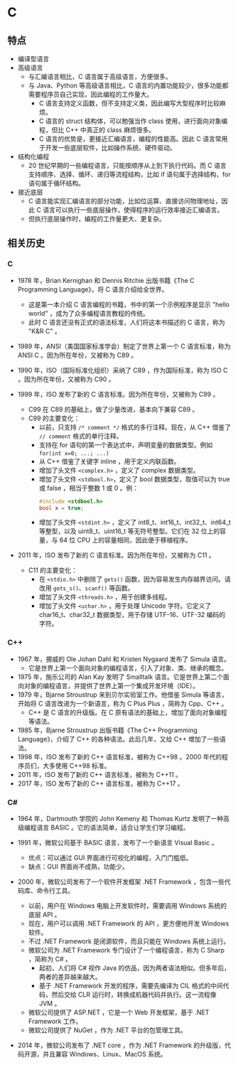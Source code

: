 # C

## 特点

- 编译型语言
- 高级语言
  - 与汇编语言相比，C 语言属于高级语言，方便很多。
  - 与 Java、Python 等高级语言相比，C 语言的内置功能较少，很多功能都需要程序员自己实现，因此编程的工作量大。
    - C 语言支持定义函数，但不支持定义类，因此编写大型程序时比较麻烦。
    - C 语言的 struct 结构体，可以勉强当作 class 使用，进行面向对象编程，但比 C++ 中真正的 class 麻烦很多。
    - C 语言的优势是，更接近汇编语言，编程的性能高。因此 C 语言常用于开发一些底层软件，比如操作系统、硬件驱动。
- 结构化编程
  - 20 世纪早期的一些编程语言，只能按顺序从上到下执行代码。而 C 语言支持顺序、选择、循环、递归等流程结构，比如 if 语句属于选择结构，for 语句属于循环结构。
- 接近底层
  - C 语言能实现汇编语言的部分功能，比如位运算、直接访问物理地址，因此 C 语言可以执行一些底层操作，使得程序的运行效率接近汇编语言。
  - 但执行底层操作时，编程的工作量更大、更复杂。

## 相关历史

### C

- 1978 年，Brian Kernighan 和 Dennis Ritchie 出版书籍《The C Programming Language》，将 C 语言介绍给全世界。
  - 这是第一本介绍 C 语言编程的书籍，书中的第一个示例程序是显示 "hello world" ，成为了众多编程语言教程的传统。
  - 此时 C 语言还没有正式的语法标准，人们将这本书描述的 C 语言，称为 "K&R C" 。

- 1989 年，ANSI（美国国家标准学会）制定了世界上第一个 C 语言标准，称为 ANSI C 。因为所在年份，又被称为 C89 。
- 1990 年，ISO（国际标准化组织）采纳了 C89 ，作为国际标准，称为 ISO C 。因为所在年份，又被称为 C90 。
- 1999 年，ISO 发布了新的 C 语言标准。因为所在年份，又被称为 C99 。
  - C99 在 C89 的基础上，做了少量改进，基本向下兼容 C89 。
  - C99 的主要变化：
    - 以前，只支持 `/* comment */` 格式的多行注释。现在，从 C++ 借鉴了 `// comment` 格式的单行注释。
    - 支持在 for 语句的第一个表达式中，声明变量的数据类型。例如 `for(int x=0; ...; ...)`
    - 从 C++ 借鉴了关键字 inline ，用于定义内联函数。
    - 增加了头文件 `<complex.h>` ，定义了 complex 数据类型。
    - 增加了头文件 `<stdbool.h>`，定义了 bool 数据类型，取值可以为 true 或 false ，相当于整数 1 或 0 。例：
      ```c
      #include <stdbool.h>
      bool x = true;
      ```
    - 增加了头文件 `<stdint.h>` ，定义了 int8_t、int16_t、int32_t、int64_t 等整型，以及 uint8_t、uint16_t 等无符号整型。它们在 32 位上的容量，与 64 位 CPU 上的容量相同，因此便于移植程序。

- 2011 年，ISO 发布了新的 C 语言标准。因为所在年份，又被称为 C11 。
  - C11 的主要变化：
    - 在 `<stdio.h>` 中删除了 `gets()` 函数，因为容易发生内存越界访问。请改用 `gets_s()`、`scanf()` 等函数。
    - 增加了头文件 `<threads.h>` ，用于创建多线程。
    - 增加了头文件 `<uchar.h>` ，用于处理 Unicode 字符。它定义了 char16_t、char32_t 数据类型，用于存储 UTF-16、UTF-32 编码的字符。

### C++

- 1967 年，挪威的 Ole Johan Dahl 和 Kristen Nygaard 发布了 Simula 语言。
  - 它是世界上第一个面向对象的编程语言，引入了对象、类、继承的概念。
- 1975 年，施乐公司的 Alan Kay 发明了 Smalltalk 语言。它是世界上第二个面向对象的编程语言，并提供了世界上第一个集成开发环境（IDE）。
- 1979 年，Bjarne Stroustrup 来到贝尔实验室工作。他借鉴 Simula 等语言，开始将 C 语言改进为一个新语言，称为 C Plus Plus ，简称为 Cpp、C++ 。
  - C++ 是 C 语言的升级版。在 C 原有语法的基础上，增加了面向对象编程等语法。
- 1985 年，Bjarne Stroustrup 出版书籍《The C++ Programming Language》，介绍了 C++ 的各种语法。此后几年，又给 C++ 增加了一些语法。
- 1998 年，ISO 发布了新的 C++ 语言标准，被称为 C++98 。2000 年代的程序员们，大多使用 C++98 标准。
- 2011 年，ISO 发布了新的 C++ 语言标准，被称为 C++11 。
- 2017 年，ISO 发布了新的 C++ 语言标准，被称为 C++17 。

### C#

- 1964 年，Dartmouth 学院的 John Kemeny 和 Thomas Kurtz 发明了一种高级编程语言 BASIC 。它的语法简单，适合让学生们学习编程。

- 1991 年，微软公司基于 BASIC 语言，发布了一个新语言 Visual Basic 。
  - 优点：可以通过 GUI 界面进行可视化的编程，入门门槛低。
  - 缺点：GUI 界面尚不成熟，功能少。

- 2000 年，微软公司发布了一个软件开发框架 .NET Framework ，包含一些代码库、命令行工具。
  - 以前，用户在 Windows 电脑上开发软件时，需要调用 Windows 系统的底层 API 。
  - 现在，用户可以调用 .NET Framework 的 API ，更方便地开发 Windows 软件。
  - 不过 .NET Framework 是闭源软件，而且只能在 Windows 系统上运行。
  - 微软公司为 .NET Framework 专门设计了一个编程语言，称为 C Sharp ，简称为 C# 。
    - 起初，人们将 C# 视作 Java 的仿品，因为两者语法相似。但多年后，两者的差异越来越大。
    - 基于 .NET Framework 开发的程序，需要先编译为 CIL 格式的中间代码，然后交给 CLR 运行时，转换成机器代码并执行。这一流程像 JVM 。
  - 微软公司提供了 ASP.NET ，它是一个 Web 开发框架，基于 .NET Framework 工作。
  - 微软公司提供了 NuGet ，作为 .NET 平台的包管理工具。

- 2014 年，微软公司发布了 .NET core ，作为 .NET Framework 的升级版，代码开源，并且兼容 Windows、Linux、MacOS 系统。
